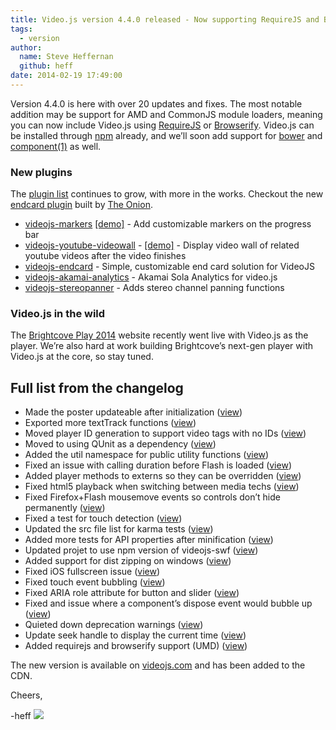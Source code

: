 ```yaml
---
title: Video.js version 4.4.0 released - Now supporting RequireJS and Browserify
tags:
  - version
author:
  name: Steve Heffernan
  github: heff
date: 2014-02-19 17:49:00
---
```


Version 4.4.0 is here with over 20 updates and fixes. The most notable addition may be support for AMD and CommonJS module loaders, meaning you can now include Video.js using [RequireJS](http://requirejs.org) or [Browserify](http://browserify.org). Video.js can be installed through [npm](http://www.npmjs.org/package/video.js) already, and we&rsquo;ll soon add support for [bower](http://bower.io) and [component(1)](http://component.io) as well.

### New plugins

The [plugin list](https://github.com/videojs/video.js/wiki/Plugins) continues to grow, with more in the works. Checkout the new [endcard plugin](http://theonion.github.io/videojs-endcard/) built by [The Onion](http://www.theonion.com).

*   [videojs-markers](https://github.com/spchuang/videojs-markers) [[demo]](http://jsbin.com/befob/7/edit) - Add customizable markers on the progress bar
*   [videojs-youtube-videowall](https://github.com/several27/videojs-youtube-videowall) - [[demo]](http://jsbin.com/tave/3) - Display video wall of related youtube videos after the video finishes
*   [videojs-endcard](http://theonion.github.io/videojs-endcard/) - Simple, customizable end card solution for VideoJS
*   [videojs-akamai-analytics](https://github.com/rsadwick/videojs-akamai-analytics) - Akamai Sola Analytics for video.js
*   [videojs-stereopanner](https://github.com/cladera/videojs-stereopanner) - Adds stereo channel panning functions

### Video.js in the wild

The [Brightcove Play 2014](https://play.brightcove.com) website recently went live with Video.js as the player. We&rsquo;re also hard at work building Brightcove&rsquo;s next-gen player with Video.js at the core, so stay tuned.

## Full list from the changelog

*   Made the poster updateable after initialization ([view](https://github.com/videojs/video.js/pull/838))
*   Exported more textTrack functions ([view](https://github.com/videojs/video.js/pull/815))
*   Moved player ID generation to support video tags with no IDs ([view](https://github.com/videojs/video.js/pull/845))
*   Moved to using QUnit as a dependency ([view](https://github.com/videojs/video.js/pull/850))
*   Added the util namespace for public utility functions ([view](https://github.com/videojs/video.js/pull/862))
*   Fixed an issue with calling duration before Flash is loaded ([view](https://github.com/videojs/video.js/pull/861))
*   Added player methods to externs so they can be overridden ([view](https://github.com/videojs/video.js/pull/878))
*   Fixed html5 playback when switching between media techs ([view](https://github.com/videojs/video.js/pull/887))
*   Fixed Firefox+Flash mousemove events so controls don&rsquo;t hide permanently ([view](https://github.com/videojs/video.js/pull/899))
*   Fixed a test for touch detection ([view](https://github.com/videojs/video.js/pull/962))
*   Updated the src file list for karma tests ([view](https://github.com/videojs/video.js/pull/948))
*   Added more tests for API properties after minification ([view](https://github.com/videojs/video.js/pull/906))
*   Updated projet to use npm version of videojs-swf ([view](https://github.com/videojs/video.js/pull/930))
*   Added support for dist zipping on windows ([view](https://github.com/videojs/video.js/pull/944))
*   Fixed iOS fullscreen issue ([view](https://github.com/videojs/video.js/pull/977))
*   Fixed touch event bubbling ([view](https://github.com/videojs/video.js/pull/992))
*   Fixed ARIA role attribute for button and slider ([view](https://github.com/videojs/video.js/pull/988))
*   Fixed and issue where a component&rsquo;s dispose event would bubble up ([view](https://github.com/videojs/video.js/pull/981))
*   Quieted down deprecation warnings ([view](https://github.com/videojs/video.js/pull/971))
*   Update seek handle to display the current time ([view](https://github.com/videojs/video.js/pull/902))
*   Added requirejs and browserify support (UMD) ([view](https://github.com/videojs/video.js/pull/998))

The new version is available on [videojs.com](http://www.videojs.com) and  has been added to the CDN.

Cheers,

-heff
![](http://feeds.feedburner.com/~r/video-js/~4/ZZPGdmp690s)
